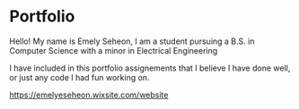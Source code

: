 # Portfolio
Hello! My name is Emely Seheon, I am a student pursuing a B.S. in Computer Science with a minor in Electrical Engineering

I have included in this portfolio assignements that I believe I have done well, or just any code I had fun working on.

https://emelyeseheon.wixsite.com/website
